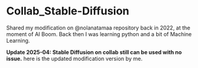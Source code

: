 # Collab_Stable-Diffusion
Shared my modification on @nolanatamaa repository back in 2022, at the moment of AI Boom. Back then I was learning python and a bit of Machine Learning.

**Update 2025-04: Stable Diffusion on collab still can be used with no issue.**
here is the updated modification version by me.
